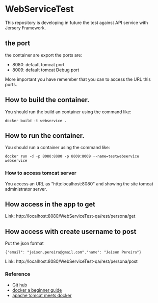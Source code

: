 # WebServiceTest
This repository is developing in future the test against API service with Jersery Framework.

## the port
the container are export the ports are:

* 8080: default tomcat port
* 8009: default tomcat Debug port

More important you have remember that you can to access the URL this ports.

## How to build the container.

You should run the build an container using the command like:
```
docker build -t webservice .
```

## How to run the container.
You should run a container using the command like:
```
docker run -d -p 8080:8080 -p 8009:8009 --name=testwebservice webservice
```

### How to access tomcat server
You access an URL as "http:localhost:8080" and showing the site tomcat administrator server.

## How access in the app to get
Link: http://localhost:8080/WebServiceTest-qa/rest/persona/get

## How access with create username to post
Put the json format
```
{"email": "jeison.pereira@gmail.com","name": "Jeison Pereira"}
```
Link: http://localhost:8080/WebServiceTest-qa/rest/persona/post

### Reference
* [Git hub](https://github.com/cmoro-deusto/docker-tomcat8)
* [docker a beginner guide](https://www.pluralsight.com/guides/devops/docker-a-beginner-guide)
* [apache tomcat meets docker](https://jaxenter.de/apache-tomcat-meets-docker-webanwendungen-als-docker-images-herstellen-23213)
